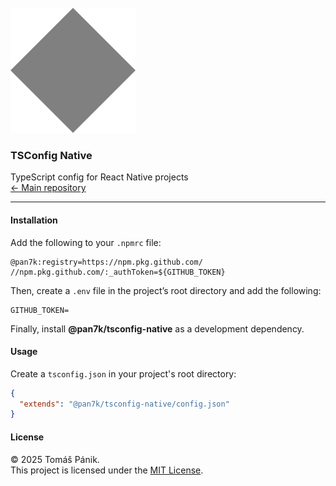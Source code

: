<br>
<img src="https://github.com/pan7k/config/blob/main/docs/blank.svg" alt="Logo" />

### TSConfig Native

TypeScript config for React Native projects<br>
[← Main repository](https://github.com/pan7k/config?tab=readme-ov-file#readme)

---

#### Installation

Add the following to your `.npmrc` file:

```npmrc
@pan7k:registry=https://npm.pkg.github.com/
//npm.pkg.github.com/:_authToken=${GITHUB_TOKEN}
```

Then, create a `.env` file in the project’s root directory and add the following:

```env
GITHUB_TOKEN=
```

Finally, install **@pan7k/tsconfig-native** as a development dependency.

#### Usage

Create a `tsconfig.json` in your project's root directory:

```json
{
  "extends": "@pan7k/tsconfig-native/config.json"
}
```

#### License

© 2025 Tomáš Pánik.<br>
This project is licensed under the [MIT License](https://github.com/pan7k/config/blob/main/license.txt).
